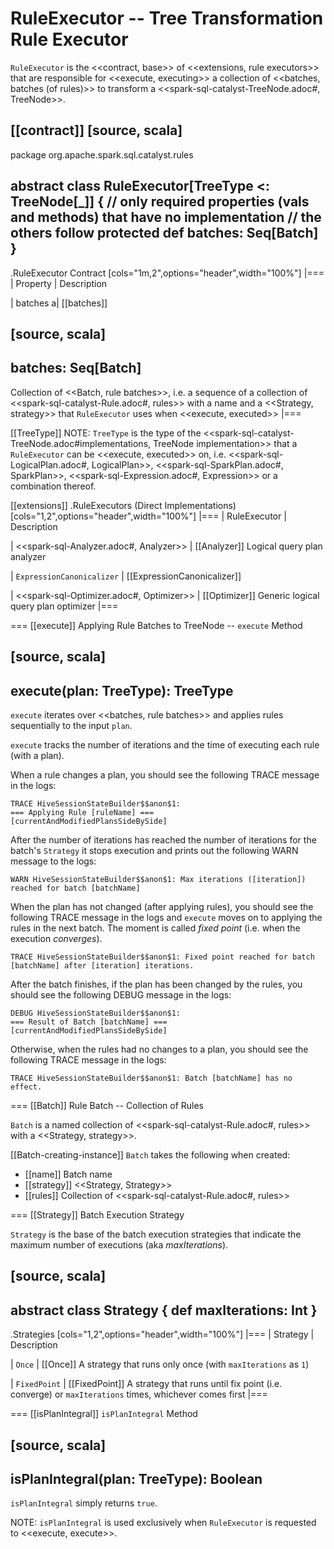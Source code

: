 # RuleExecutor -- Tree Transformation Rule Executor

`RuleExecutor` is the <<contract, base>> of <<extensions, rule executors>> that are responsible for <<execute, executing>> a collection of <<batches, batches (of rules)>> to transform a <<spark-sql-catalyst-TreeNode.adoc#, TreeNode>>.

[[contract]]
[source, scala]
----
package org.apache.spark.sql.catalyst.rules

abstract class RuleExecutor[TreeType <: TreeNode[_]] {
  // only required properties (vals and methods) that have no implementation
  // the others follow
  protected def batches: Seq[Batch]
}
----

.RuleExecutor Contract
[cols="1m,2",options="header",width="100%"]
|===
| Property
| Description

| batches
a| [[batches]]

[source, scala]
----
batches: Seq[Batch]
----

Collection of <<Batch, rule batches>>, i.e. a sequence of a collection of <<spark-sql-catalyst-Rule.adoc#, rules>> with a name and a <<Strategy, strategy>> that `RuleExecutor` uses when <<execute, executed>>
|===

[[TreeType]]
NOTE: `TreeType` is the type of the <<spark-sql-catalyst-TreeNode.adoc#implementations, TreeNode implementation>> that a `RuleExecutor` can be <<execute, executed>> on, i.e. <<spark-sql-LogicalPlan.adoc#, LogicalPlan>>, <<spark-sql-SparkPlan.adoc#, SparkPlan>>, <<spark-sql-Expression.adoc#, Expression>> or a combination thereof.

[[extensions]]
.RuleExecutors (Direct Implementations)
[cols="1,2",options="header",width="100%"]
|===
| RuleExecutor
| Description

| <<spark-sql-Analyzer.adoc#, Analyzer>>
| [[Analyzer]] Logical query plan analyzer

| `ExpressionCanonicalizer`
| [[ExpressionCanonicalizer]]

| <<spark-sql-Optimizer.adoc#, Optimizer>>
| [[Optimizer]] Generic logical query plan optimizer
|===

=== [[execute]] Applying Rule Batches to TreeNode -- `execute` Method

[source, scala]
----
execute(plan: TreeType): TreeType
----

`execute` iterates over <<batches, rule batches>> and applies rules sequentially to the input `plan`.

`execute` tracks the number of iterations and the time of executing each rule (with a plan).

When a rule changes a plan, you should see the following TRACE message in the logs:

```
TRACE HiveSessionStateBuilder$$anon$1:
=== Applying Rule [ruleName] ===
[currentAndModifiedPlansSideBySide]
```

After the number of iterations has reached the number of iterations for the batch's `Strategy` it stops execution and prints out the following WARN message to the logs:

```
WARN HiveSessionStateBuilder$$anon$1: Max iterations ([iteration]) reached for batch [batchName]
```

When the plan has not changed (after applying rules), you should see the following TRACE message in the logs and `execute` moves on to applying the rules in the next batch. The moment is called *fixed point* (i.e. when the execution *converges*).

```
TRACE HiveSessionStateBuilder$$anon$1: Fixed point reached for batch [batchName] after [iteration] iterations.
```

After the batch finishes, if the plan has been changed by the rules, you should see the following DEBUG message in the logs:

```
DEBUG HiveSessionStateBuilder$$anon$1:
=== Result of Batch [batchName] ===
[currentAndModifiedPlansSideBySide]
```

Otherwise, when the rules had no changes to a plan, you should see the following TRACE message in the logs:

```
TRACE HiveSessionStateBuilder$$anon$1: Batch [batchName] has no effect.
```

=== [[Batch]] Rule Batch -- Collection of Rules

`Batch` is a named collection of <<spark-sql-catalyst-Rule.adoc#, rules>> with a <<Strategy, strategy>>.

[[Batch-creating-instance]]
`Batch` takes the following when created:

* [[name]] Batch name
* [[strategy]] <<Strategy, Strategy>>
* [[rules]] Collection of <<spark-sql-catalyst-Rule.adoc#, rules>>

=== [[Strategy]] Batch Execution Strategy

`Strategy` is the base of the batch execution strategies that indicate the maximum number of executions (aka _maxIterations_).

[source, scala]
----
abstract class Strategy {
  def maxIterations: Int
}
----

.Strategies
[cols="1,2",options="header",width="100%"]
|===
| Strategy
| Description

| `Once`
| [[Once]] A strategy that runs only once (with `maxIterations` as `1`)

| `FixedPoint`
| [[FixedPoint]] A strategy that runs until fix point (i.e. converge) or `maxIterations` times, whichever comes first
|===

=== [[isPlanIntegral]] `isPlanIntegral` Method

[source, scala]
----
isPlanIntegral(plan: TreeType): Boolean
----

`isPlanIntegral` simply returns `true`.

NOTE: `isPlanIntegral` is used exclusively when `RuleExecutor` is requested to <<execute, execute>>.
